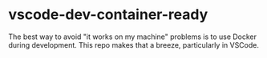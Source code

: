 # vscode-dev-container-ready
The best way to avoid "it works on my machine" problems is to use Docker during development. This repo makes that a breeze, particularly in VSCode.
